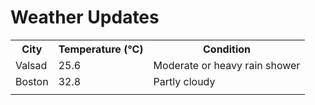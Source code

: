 # Weather Updates

<!-- WEATHER-UPDATE-START -->
<table><tr><th>City</th><th>Temperature (°C)</th><th>Condition</th></tr><tr><td>Valsad</td><td>25.6</td><td>Moderate or heavy rain shower</td></tr><tr><td>Boston</td><td>32.8</td><td>Partly cloudy</td></tr><tr><td></td><td></td><td></td></tr></table>
<!-- WEATHER-UPDATE-END -->
